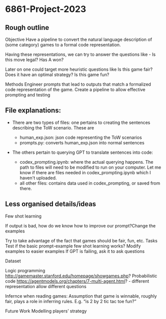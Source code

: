 # 6861-Project-2023

## Rough outline
Objective
Have a pipeline to convert the natural language description of (some category) games to a formal code representation.

Having these representations, we can try to answer the questions like - 
Is this move legal?
Has A won?

Later on one could target more heuristic questions like
Is this game fair?
Does it have an optimal strategy?
Is this game fun?

Methods
Engineer prompts that lead to outputs that match a formalized code representation of the game.
Create a pipeline to allow effective prompting and testing

## File explanations:
- There are two types of files: one pertains to creating the sentences describing the ToW scenario. These are
  - human_exp.json: json code representing the ToW scenarios
  - prompts.py: converts human_exp.json into normal sentences

- The others pertain to querying GPT to translate sentences into code:
  - codex_prompting.ipynb: where the actual querying happens. The path to files will need to be modified to run on your computer. Let me know if there are files needed in codex_prompting.ipynb which I haven't uploaded.
  - all other files: contains data used in codex_prompting, or saved from there.

## Less organised details/ideas

Few shot learning

If output is bad, how do we know how to improve our prompt?Change the examples

Try to take advantage of the fact that games should be fair, fun, etc.
Tasks
Test if the basic prompt-example few shot learning works?
Modify examples to easier examples
If GPT is failing, ask it to ask questions


Dataset

Logic programming  http://gamemaster.stanford.edu/homepage/showgames.php?
Probabilistic code https://agentmodels.org/chapters/7-multi-agent.html? - different representation allow different questions

Infernce when reading games:
Assumption that game is winnable, roughly fair, plays a role in inferring rules.
E.g. “is 2 by 2 tic tac toe fun?”

Future Work
Modelling players’ strategy
